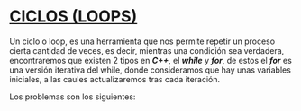 # [CICLOS (LOOPS)]()

Un ciclo o loop, es una herramienta que nos permite repetir un proceso cierta cantidad de veces, es decir, mientras una condición sea verdadera,
encontraremos que existen 2 tipos en **_C++_**, el **_while_** y **_for_**, de estos el **_for_** es una versión iterativa del while, donde consideramos que hay unas variables
iniciales, a las caules actualizaremos tras cada iteración.

Los problemas son los siguientes:

